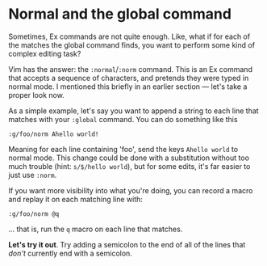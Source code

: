 # Normal and the global command

Sometimes, Ex commands are not quite enough. Like, what if for each of the matches the global command finds, you want to perform some kind of complex editing task?

Vim has the answer: the `:normal`/`:norm` command. This is an Ex command that accepts a sequence of characters, and pretends they were typed in normal mode. I mentioned this briefly in an earlier section — let's take a proper look now.

As a simple example, let's say you want to append a string to each line that matches with your `:global` command. You can do something like this

```
:g/foo/norm Ahello world!
```

Meaning for each line containing 'foo', send the keys `Ahello world` to normal mode. This change could be done with a substitution without too much trouble (hint: `s/$/hello world`), but for some edits, it's far easier to just use `:norm`.

If you want more visibility into what you're doing, you can record a macro and replay it on each matching line with:

```
:g/foo/norm @q
```

... that is, run the `q` macro on each line that matches.

**Let's try it out**. Try adding a semicolon to the end of all of the lines that _don't_ currently end with a semicolon.

